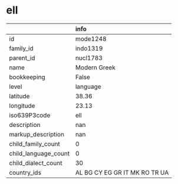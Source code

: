 # ell
|                      | info                          |
|:---------------------|:------------------------------|
| id                   | mode1248                      |
| family_id            | indo1319                      |
| parent_id            | nucl1783                      |
| name                 | Modern Greek                  |
| bookkeeping          | False                         |
| level                | language                      |
| latitude             | 38.36                         |
| longitude            | 23.13                         |
| iso639P3code         | ell                           |
| description          | nan                           |
| markup_description   | nan                           |
| child_family_count   | 0                             |
| child_language_count | 0                             |
| child_dialect_count  | 30                            |
| country_ids          | AL BG CY EG GR IT MK RO TR UA |